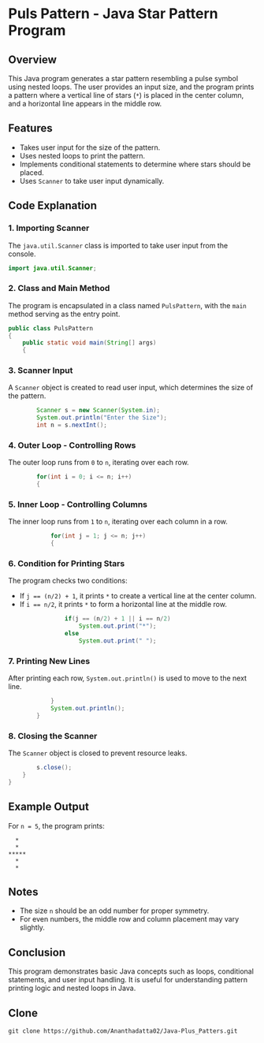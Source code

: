 # Puls Pattern - Java Star Pattern Program

## Overview
This Java program generates a star pattern resembling a pulse symbol using nested loops. The user provides an input size, and the program prints a pattern where a vertical line of stars (`*`) is placed in the center column, and a horizontal line appears in the middle row.

## Features
- Takes user input for the size of the pattern.
- Uses nested loops to print the pattern.
- Implements conditional statements to determine where stars should be placed.
- Uses `Scanner` to take user input dynamically.

## Code Explanation
### 1. Importing Scanner
The `java.util.Scanner` class is imported to take user input from the console.
```java
import java.util.Scanner;
```

### 2. Class and Main Method
The program is encapsulated in a class named `PulsPattern`, with the `main` method serving as the entry point.
```java
public class PulsPattern
{
    public static void main(String[] args)
    {
```

### 3. Scanner Input
A `Scanner` object is created to read user input, which determines the size of the pattern.
```java
        Scanner s = new Scanner(System.in);
        System.out.println("Enter the Size");
        int n = s.nextInt();
```

### 4. Outer Loop - Controlling Rows
The outer loop runs from `0` to `n`, iterating over each row.
```java
        for(int i = 0; i <= n; i++)
        {
```

### 5. Inner Loop - Controlling Columns
The inner loop runs from `1` to `n`, iterating over each column in a row.
```java
            for(int j = 1; j <= n; j++)
            {
```

### 6. Condition for Printing Stars
The program checks two conditions:
- If `j == (n/2) + 1`, it prints `*` to create a vertical line at the center column.
- If `i == n/2`, it prints `*` to form a horizontal line at the middle row.
```java
                if(j == (n/2) + 1 || i == n/2)
                    System.out.print("*");
                else
                    System.out.print(" ");
```

### 7. Printing New Lines
After printing each row, `System.out.println()` is used to move to the next line.
```java
            }
            System.out.println();
        }
```

### 8. Closing the Scanner
The `Scanner` object is closed to prevent resource leaks.
```java
        s.close();
    }
}
```

## Example Output
For `n = 5`, the program prints:
```
  *  
  *  
*****
  *  
  *  
```

## Notes
- The size `n` should be an odd number for proper symmetry.
- For even numbers, the middle row and column placement may vary slightly.

## Conclusion
This program demonstrates basic Java concepts such as loops, conditional statements, and user input handling. It is useful for understanding pattern printing logic and nested loops in Java.

## Clone
```
git clone https://github.com/Ananthadatta02/Java-Plus_Patters.git
```
